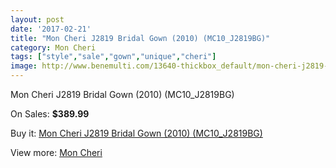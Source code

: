 ```yaml
---
layout: post
date: '2017-02-21'
title: "Mon Cheri J2819 Bridal Gown (2010) (MC10_J2819BG)"
category: Mon Cheri
tags: ["style","sale","gown","unique","cheri"]
image: http://www.benemulti.com/13640-thickbox_default/mon-cheri-j2819-bridal-gown-2010-mc10j2819bg.jpg
---
```

Mon Cheri J2819 Bridal Gown (2010) (MC10_J2819BG)

On Sales: **$389.99**
<a href="https://www.benemulti.com/en/mon-cheri/5184-mon-cheri-j2819-bridal-gown-2010-mc10j2819bg.html"><amp-img layout="responsive" width="600" height="600" src="//www.benemulti.com/13640-thickbox_default/mon-cheri-j2819-bridal-gown-2010-mc10j2819bg.jpg" alt="Mon Cheri J2819 Bridal Gown (2010) (MC10_J2819BG) 0" /></a>
<a href="https://www.benemulti.com/en/mon-cheri/5184-mon-cheri-j2819-bridal-gown-2010-mc10j2819bg.html"><amp-img layout="responsive" width="600" height="600" src="//www.benemulti.com/13641-thickbox_default/mon-cheri-j2819-bridal-gown-2010-mc10j2819bg.jpg" alt="Mon Cheri J2819 Bridal Gown (2010) (MC10_J2819BG) 1" /></a>

Buy it: [Mon Cheri J2819 Bridal Gown (2010) (MC10_J2819BG)](https://www.benemulti.com/en/mon-cheri/5184-mon-cheri-j2819-bridal-gown-2010-mc10j2819bg.html "Mon Cheri J2819 Bridal Gown (2010) (MC10_J2819BG)")

View more: [Mon Cheri](https://www.benemulti.com/en/46-mon-cheri "Mon Cheri")